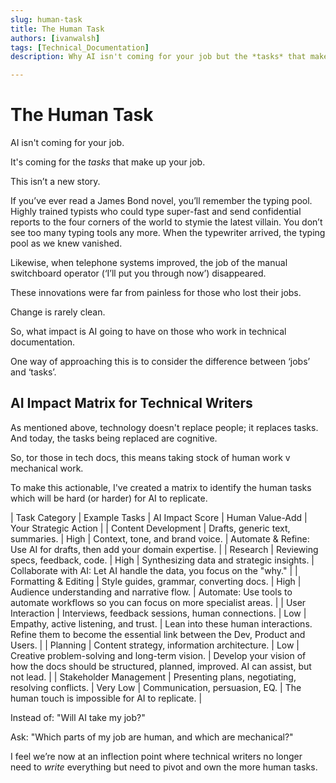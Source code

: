 ```yaml
---
slug: human-task
title: The Human Task
authors: [ivanwalsh]
tags: [Technical_Documentation]
description: Why AI isn't coming for your job but the *tasks* that make up your job.

---
```


# The Human Task

AI isn't coming for your job.

It's coming for the *tasks* that make up your job.

This isn’t a new story. 

If you’ve ever read a James Bond novel, you’ll remember the typing pool. Highly trained typists who could type super-fast and send confidential reports to the four corners of the world to stymie the latest villain. You don’t see too many typing tools any more. When the typewriter arrived, the typing pool as we knew vanished.

<!-- truncate -->

Likewise, when telephone systems improved, the job of the manual switchboard operator (‘I’ll put you through now’) disappeared. 

These innovations were far from painless for those who lost their jobs. 

Change is rarely clean.

So, what impact is AI going to have on those who work in technical documentation.  

One way of approaching this is to consider the difference between ‘jobs’ and ‘tasks’.

## AI Impact Matrix for Technical Writers

As mentioned above, technology doesn't replace people; it replaces tasks. And today, the tasks being replaced are cognitive.

So, tor those in tech docs, this means taking stock of human work v mechanical work. 

To make this actionable, I've created a matrix to identify the human tasks which will be hard (or harder) for AI to replicate. 

| Task Category | Example Tasks | AI Impact Score | Human Value-Add | Your Strategic Action |
| Content Development | Drafts, generic text, summaries. | High | Context, tone, and brand voice. | Automate & Refine: Use AI for drafts, then add your domain expertise. |
| Research | Reviewing specs, feedback, code. | High | Synthesizing data and strategic insights. | Collaborate with AI: Let AI handle the data, you focus on the "why." |
| Formatting & Editing | Style guides, grammar, converting docs. | High | Audience understanding and narrative flow. | Automate: Use tools to automate workflows so you can focus on more specialist areas. |
| User Interaction | Interviews, feedback sessions, human connections. | Low | Empathy, active listening, and trust. | Lean into these human interactions. Refine them to become the essential link between the Dev, Product and Users. |
| Planning | Content strategy, information architecture. | Low | Creative problem-solving and long-term vision. | Develop your vision of how the docs should be structured, planned, improved. AI can assist, but not lead. |
| Stakeholder Management | Presenting plans, negotiating, resolving conflicts. | Very Low | Communication, persuasion, EQ. | The human touch is impossible for AI to replicate. |

Instead of: "Will AI take my job?"

Ask: "Which parts of my job are human, and which are mechanical?"

I feel we’re now at an inflection point where technical writers no longer need to *write* everything but need to pivot and own the more human tasks.